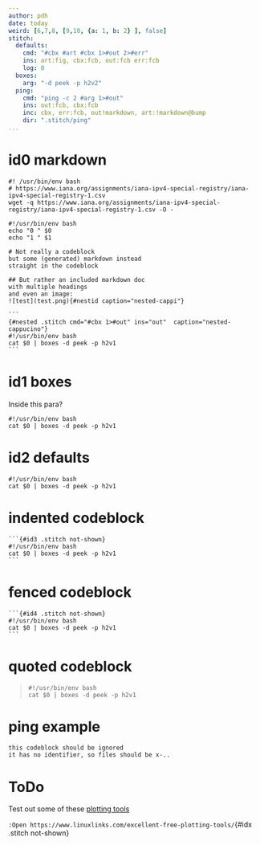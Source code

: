 ```yaml
---
author: pdh
date: today
weird: [6,7,8, [9,10, {a: 1, b: 2} ], false]
stitch:
  defaults:
    cmd: "#cbx #art #cbx 1>#out 2>#err"
    ins: art:fig, cbx:fcb, out:fcb err:fcb
    log: 0
  boxes:
    arg: "-d peek -p h2v2"
  ping:
    cmd: "ping -c 2 #arg 1>#out"
    ins: out:fcb, cbx:fcb
    inc: cbx, err:fcb, out!markdown, art:!markdown@bump
    dir: ".stitch/ping"
...
```


# id0 markdown

```{#id0 .stitch inc="cbx:fcb out!csv"}
#! /usr/bin/env bash
# https://www.iana.org/assignments/iana-ipv4-special-registry/iana-ipv4-special-registry-1.csv
wget -q https://www.iana.org/assignments/iana-ipv4-special-registry/iana-ipv4-special-registry-1.csv -O -
```
```{#args .stitch}
#!/usr/bin/env bash
echo "0 " $0
echo "1 " $1
```

````{#mark .stitch cmd="" inc="cbx!markdown"}
# Not really a codeblock
but some (generated) markdown instead
straight in the codeblock

## But rather an included markdown doc
with multiple headings
and even an image:
![test](test.png){#nestid caption="nested-cappi"}

```
{#nested .stitch cmd="#cbx 1>#out" ins="out"  caption="nested-cappucino"}
#!/usr/bin/env bash
cat $0 | boxes -d peek -p h2v1
```

````

# id1 boxes

Inside this para?

```{#id1 .stitch cfg=boxes caption="id1-caption"}
#!/usr/bin/env bash
cat $0 | boxes -d peek -p h2v1
```

# id2 defaults

```{#id2 .stitch .bash nou=moe fmt=stdout caption="id2-caption"}
#!/usr/bin/env bash
cat $0 | boxes -d peek -p h2v1
```

# indented codeblock

    ```{#id3 .stitch not-shown}
    #!/usr/bin/env bash
    cat $0 | boxes -d peek -p h2v1
    ```
# fenced codeblock

````
```{#id4 .stitch not-shown}
#!/usr/bin/env bash
cat $0 | boxes -d peek -p h2v1
```
````

# quoted codeblock

> ```{#id5 .lua .stitch}
> #!/usr/bin/env bash
> cat $0 | boxes -d peek -p h2v1
> ```

# ping example

```{.stitch cfg=ping arg="google.com" cid="asdf"}
this codeblock should be ignored
it has no identifier, so files should be x-..
```


# ToDo

Test out some of these [plotting tools](https://www.linuxlinks.com/excellent-free-plotting-tools/)

`:Open https://www.linuxlinks.com/excellent-free-plotting-tools/`{#idx .stitch not-shown}

